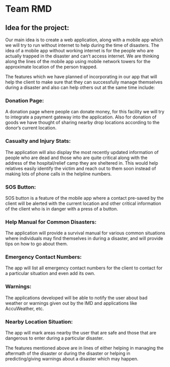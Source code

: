 # Team RMD
## Idea for the project:
Our main idea is to create a web application, along with a mobile app which we will try to run without internet to help during the time of disasters. The idea of a mobile app without working internet is for the people who are actually trapped in the disaster and can’t access internet. We are thinking along the lines of the mobile app using mobile network towers for the approximate location of the person trapped.

The features which we have planned of incorporating in our app that will help the client to make sure that they can successfully manage themselves during a disaster and also can help others out at the same time include:
### Donation Page:
A donation page where people can donate money, for this facility we will try to integrate a payment gateway into the application. Also for donation of goods we have thought of sharing nearby drop locations according to the donor’s current location.
### Casualty and Injury Stats:
The application will also display the most recently updated information of people who are dead and those who are quite critical along with the address of the hospital/relief camp they are sheltered in. This would help relatives easily identify the victim and reach out to them soon instead of making lots of phone calls in the helpline numbers.
### SOS Button:
SOS button is a feature of the mobile app where a contact pre-saved by the client will be alerted with the current location and other critical information of the client who is in danger with a press of a button.
### Help Manual for Common Disasters:
The application will provide a survival manual for various common situations where individuals may find themselves in during a disaster, and will provide tips on how to go about them.
### Emergency Contact Numbers:
The app will list all emergency contact numbers for the client to contact for a particular situation and even add its own.
### Warnings:
The applications developed will be able to notify the user about bad weather or warnings given out by the IMD and applications like AccuWeather, etc. 
### Nearby Location Situation:
The app will mark areas nearby the user that are safe and those that are dangerous to enter during a particular disaster.


The features mentioned above are in lines of either helping in managing the aftermath of the disaster or during the disaster or helping in predicting/giving warnings about a disaster which may happen.
